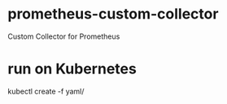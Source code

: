 # prometheus-custom-collector
Custom Collector for Prometheus

# run on Kubernetes 
kubectl create -f yaml/
